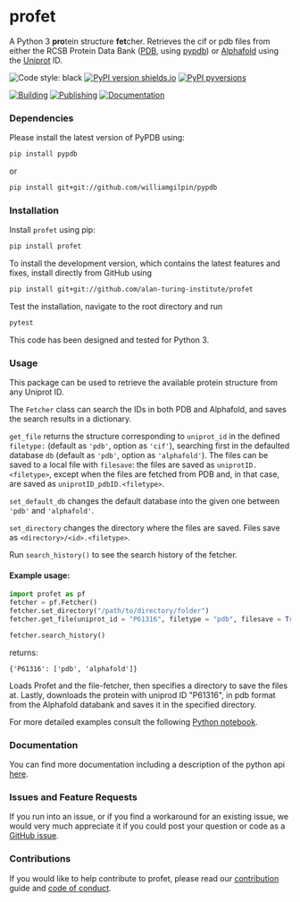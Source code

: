 # profet
A Python 3  **pro**tein structure **fet**cher. Retrieves the cif or pdb files from either the RCSB Protein Data Bank ([PDB](https://www.rcsb.org), using [pypdb](https://github.com/williamgilpin/pypdb)) or [Alphafold](http://alphafold.ebi.ac.uk/) using the [Uniprot](http://uniprot.org/) ID. 

![Code style: black](https://img.shields.io/badge/code%20style-black-000000.svg)
[![PyPI version shields.io](https://img.shields.io/pypi/v/profet.svg)](https://pypi.python.org/pypi/profet/)
[![PyPI pyversions](https://img.shields.io/pypi/pyversions/profet.svg)](https://pypi.python.org/pypi/profet/)

[![Building](https://github.com/alan-turing-institute/profet/actions/workflows/python-package.yml/badge.svg)](https://github.com/alan-turing-institute/profet/actions/workflows/python-package.yml)
[![Publishing](https://github.com/alan-turing-institute/profet/actions/workflows/python-publish.yml/badge.svg)](https://github.com/alan-turing-institute/profet/actions/workflows/python-publish.yml)
[![Documentation](https://github.com/alan-turing-institute/profet/actions/workflows/sphinx.yml/badge.svg)](https://github.com/alan-turing-institute/profet/actions/workflows/sphinx.yml)

### Dependencies

Please install the latest version of PyPDB using:

```sh
pip install pypdb
```

or

```sh
pip install git+git://github.com/williamgilpin/pypdb
```

### Installation

Install `profet` using pip:

```sh
pip install profet
```

To install the development version, which contains the latest features and fixes, install directly from GitHub using

```sh
pip install git+git://github.com/alan-turing-institute/profet
```

Test the installation, navigate to the root directory and run

```sh
pytest
```

This code has been designed and tested for Python 3.

### Usage

This package can be used to retrieve the available protein structure from any Uniprot ID. 

The `Fetcher` class can search the IDs in both PDB and Alphafold, and saves the search results in a dictionary.

`get_file` returns the structure corresponding to `uniprot_id` in the defined `filetype:` (default as `'pdb'`, option as `'cif'`), searching first in the defaulted database `db` (default as `'pdb'`, option as `'alphafold'`).
The files can be saved to a local file with `filesave`: the files are saved as `uniprotID.<filetype>`, except when the files are fetched from PDB and, in that case, are saved as `uniprotID_pdbID.<filetype>`.

`set_default_db` changes the default database into the given one between `'pdb'` and `'alphafold'`.

`set_directory` changes the directory where the files are saved. Files save as `<directory>/<id>.<filetype>`.

Run `search_history()` to see the search history of the fetcher.

#### Example usage:

```python
import profet as pf
fetcher = pf.Fetcher()
fetcher.set_directory("/path/to/directory/folder")
fetcher.get_file(uniprot_id = "P61316", filetype = "pdb", filesave = True, db = "alphafold")

fetcher.search_history()
```

returns:
```
{'P61316': ['pdb', 'alphafold']}
```

Loads Profet and the file-fetcher, then specifies a directory to save the files at.
Lastly, downloads the protein with uniprod ID "P61316", in pdb format from the Alphafold databank and saves it in the specified directory.

For more detailed examples consult the following [Python notebook](./run_profet.ipynb).

### Documentation

You can find more documentation including a description of the python api [here](https://alan-turing-institute.github.io/profet/).

### Issues and Feature Requests

If you run into an issue, or if you find a workaround for an existing issue, we would very much appreciate it if you could post your question or code as a [GitHub issue](https://github.com/alan-turing-institute/profet/issues). 

### Contributions

If you would like to help contribute to profet, please read our [contribution](CONTRIBUTING.md) guide and [code of conduct](CODE_OF_CONDUCT.md).

